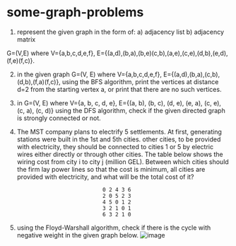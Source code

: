 # some-graph-problems

1. represent the given graph in the form of:
    a) adjacency list
    b) adjacency matrix
    
G=(V,E) where V={a,b,c,d,e,f},  E={(a,d),(b,a),(b,e)(c,b),(a,e),(c,e),(d,b),(e,d),(f,e)(f,c)}. 



2. in the given graph G=(V, E) where V={a,b,c,d,e,f},   E={(a,d),(b,a),(c,b),(d,b),(f,a)(f,c)},
   using the BFS algorithm, print the vertices at distance d=2 from the starting vertex a, or print that there are no such vertices.
   
   
3. in G=(V, E) where V={a, b, c, d, e},   E={(a, b), (b, c), (d, e), (e, a), (c, e), (c, a), (c, d)}
   using the DFS algorithm, check if the given directed graph is strongly connected or not.
   
   
4. The MST company plans to electrify 5 settlements.
At first, generating stations were built in the 1st and 5th cities. other cities, to be provided with electricity, they should be connected to cities 1 or 5 by electric wires either directly or through other cities.
The table below shows the wiring cost from city i to city j (million GEL). Between which cities should the firm lay power lines so that the cost is minimum, all cities are provided with electricity, and what will be the total cost of it?
                                  
                                  0 2 4 3 6
                                  2 0 5 2 3
                                  4 5 0 1 2
                                  3 2 1 0 1
                                  6 3 2 1 0
                                  
                                 
5. using the Floyd-Warshall algorithm, check if there is the cycle with negative weight in the given graph below.
            ![image](https://user-images.githubusercontent.com/77808909/197341349-a46571a6-8268-4419-a111-8d911b67521d.png)


